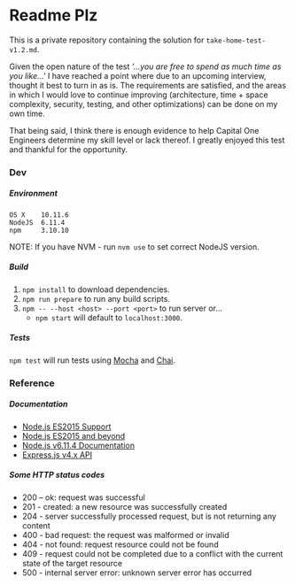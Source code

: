 # Readme Plz
This is a private repository containing the solution for `take-home-test-v1.2.md`.

Given the open nature of the test *'...you are free to spend as much time as you like...'* I have reached a point where due to an upcoming interview, thought it best to turn in as is. The requirements are satisfied, and the areas in which I would love to continue improving (architecture, time + space complexity, security, testing, and other optimizations) can be done on my own time.

That being said, I think there is enough evidence to help Capital One Engineers determine my skill level or lack thereof. I greatly enjoyed this test and thankful for the opportunity.


### Dev
##### Environment
```
OS X    10.11.6
NodeJS  6.11.4
npm     3.10.10
```
NOTE: If you have NVM - run `nvm use` to set correct NodeJS version.

##### Build
1. `npm install` to download dependencies. 
2. `npm run prepare` to run any build scripts.
3. `npm -- --host <host> --port <port>` to run server or...
    - `npm start` will default to `localhost:3000`.

##### Tests
`npm test` will run tests using [Mocha][5] and [Chai][6].



### Reference
##### Documentation
- [Node.js ES2015 Support][1]
- [Node.js ES2015 and beyond][2]
- [Node.js v6.11.4 Documentation][3]
- [Express.js v4.x API][4]

[1]: http://node.green/
[2]: https://nodejs.org/en/docs/es6/
[3]: https://nodejs.org/dist/latest-v6.x/docs/api/
[4]: https://expressjs.com/en/4x/api.html
[5]: https://mochajs.org/
[6]: http://chaijs.com/

##### Some HTTP status codes
- 200 – ok: request was successful
- 201 - created: a new resource was successfully created
- 204 - server successfully processed request, but is not returning any content
- 400 - bad request: the request was malformed or invalid
- 404 - not found: request resource could not be found
- 409 - request could not be completed due to a conflict with the current state of the target resource
- 500 - internal server error: unknown server error has occurred